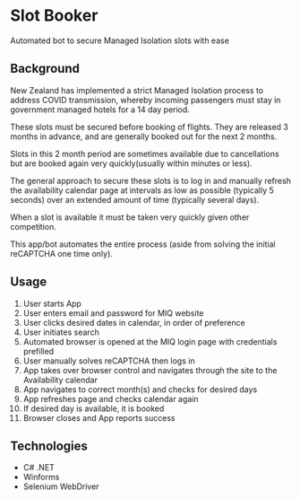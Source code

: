 # Slot Booker
Automated bot to secure Managed Isolation slots with ease

## Background
New Zealand has implemented a strict Managed Isolation process to address COVID transmission, whereby incoming passengers must stay in government managed hotels for a 14 day period.

These slots must be secured before booking of flights. They are released 3 months in advance, and are generally booked out for the next 2 months. 

Slots in this 2 month period are sometimes available due to cancellations but are booked again very quickly(usually within minutes or less).

The general approach to secure these slots is to log in and manually refresh the availability calendar page at intervals as low as possible (typically 5 seconds) over an extended amount of time (typically several days).

When a slot is available it must be taken very quickly given other competition.

This app/bot automates the entire process (aside from solving the initial reCAPTCHA one time only).

## Usage

1. User starts App
2. User enters email and password for MIQ website
3. User clicks desired dates in calendar, in order of preference
4. User initiates search
5. Automated browser is opened at the MIQ login page with credentials prefilled
6. User manually solves reCAPTCHA then logs in
7. App takes over browser control and navigates through the site to the Availability calendar
8. App navigates to correct month(s) and checks for desired days
9. App refreshes page and checks calendar again
10. If desired day is available, it is booked
11. Browser closes and App reports success

## Technologies
- C# .NET
- Winforms
- Selenium WebDriver

